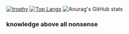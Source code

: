 [![trophy](https://github-profile-trophy.vercel.app/?username=wayne42&theme=tokyonight)](https://github.com/ryo-ma/github-profile-trophy)
[![Top Langs](https://github-readme-stats.vercel.app/api/top-langs/?username=wayne42&layout=compact&theme=tokyonight)](https://github.com/anuraghazra/github-readme-stats)
![Anurag's GitHub stats](https://github-readme-stats.vercel.app/api?username=wayne42&show_icons=true&theme=tokyonight)
### knowledge above all nonsense

<!--
**Wayne42/wayne42** is a ✨ _special_ ✨ repository because its `README.md` (this file) appears on your GitHub profile.

Here are some ideas to get you started:

- 🔭 I’m currently working on ...
- 🌱 I’m currently learning ...
- 👯 I’m looking to collaborate on ...
- 🤔 I’m looking for help with ...
- 💬 Ask me about ...
- 📫 How to reach me: ...
- 😄 Pronouns: ...
- ⚡ Fun fact: ...
-->
